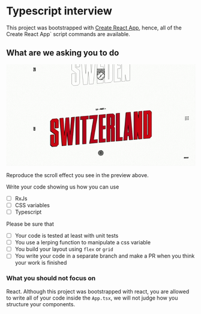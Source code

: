 # Typescript interview

This project was bootstrapped with [Create React App](https://github.com/facebook/create-react-app), hence, all of the Create React App` script commands are available.

## What are we asking you to do

![preview](https://github.com/kuamanet/typescript-interview/blob/master/images/preview.gif?raw=true)

Reproduce the scroll effect you see in the preview above.

Write your code showing us how you can use
- [ ] RxJs
- [ ] CSS variables
- [ ] Typescript

Please be sure that
- [ ] Your code is tested at least with unit tests
- [ ] You use a lerping function to manipulate a css variable
- [ ] You build your layout using `flex` or `grid`
- [ ] You write your code in a separate branch and make a PR when you think your work is finished

### What you should not focus on
React. Although this project was bootstrapped with react, you are allowed to write all of your code inside the `App.tsx`, we will not judge how you structure your components.

